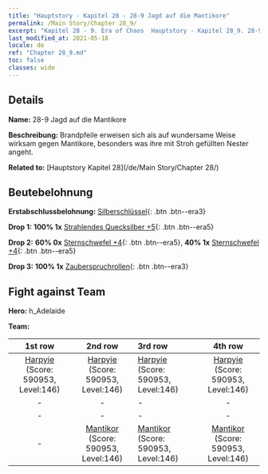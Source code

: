 ```yaml
---
title: "Hauptstory - Kapitel 28 - 28-9 Jagd auf die Mantikore"
permalink: /Main Story/Chapter 28_9/
excerpt: "Kapitel 28 - 9. Era of Chaos  Hauptstory - Kapitel 28_9. 28-9 Jagd auf die Mantikore"
last_modified_at: 2021-05-18
locale: de
ref: "Chapter 28_9.md"
toc: false
classes: wide
---
```


## Details

 **Name:** 28-9 Jagd auf die Mantikore

 **Beschreibung:** Brandpfeile erweisen sich als auf wundersame Weise wirksam gegen Mantikore, besonders was ihre mit Stroh gefüllten Nester angeht.

 **Related to:** [Hauptstory Kapitel 28](/de/Main Story/Chapter 28/)

## Beutebelohnung

 **Erstabschlussbelohnung:** [Silberschlüssel](/ItemsDE/con_693/){: .btn .btn--era3}

 **Drop 1:** **100% 1x** [Strahlendes Quecksilber +5](/ItemsDE/mat_98/){: .btn .btn--era5}

 **Drop 2:** **60% 0x** [Sternschwefel +4](/ItemsDE/mat_92/){: .btn .btn--era5}, **40% 1x** [Sternschwefel +4](/ItemsDE/mat_92/){: .btn .btn--era5}

 **Drop 3:** **100% 1x** [Zauberspruchrollen](/ItemsDE/con_694/){: .btn .btn--era3}


## Fight against Team
 **Hero:** h_Adelaide

 **Team:**


  | 1st row | 2nd row | 3rd row | 4th row |
  |:----:|:----:|:----|:----:|
  | [Harpyie](/de/units/Harpy/) (Score: 590953, Level:146)  | [Harpyie](/de/units/Harpy/) (Score: 590953, Level:146)  | [Harpyie](/de/units/Harpy/) (Score: 590953, Level:146)  | [Harpyie](/de/units/Harpy/) (Score: 590953, Level:146)  |
  | - | - | - | - |
  | - | - | - | - |
  | - | [Mantikor](/de/units/Manticore/) (Score: 590953, Level:146)  | [Mantikor](/de/units/Manticore/) (Score: 590953, Level:146)  | [Mantikor](/de/units/Manticore/) (Score: 590953, Level:146)  |


